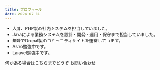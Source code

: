 ```yaml
---
title: プロフィール
date: 2024-07-31
---
```

- 大昔、PHP製の社内システムを担当していました。
- Javaによる業務システムを設計・開発・運用・保守まで担当していました。
- 趣味でDrupal製のコミュニティサイトを運営しています。
- Astro勉強中です。
- Laravel勉強中です。

何かある場合はこちらまでどうぞ
[お問い合わせ](/contact/)